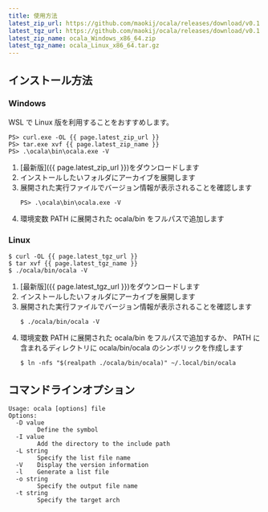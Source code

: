 ```yaml
---
title: 使用方法
latest_zip_url: https://github.com/maokij/ocala/releases/download/v0.1.1/ocala_Windows_x86_64.zip
latest_tgz_url: https://github.com/maokij/ocala/releases/download/v0.1.1/ocala_Linux_x86_64.tar.gz
latest_zip_name: ocala_Windows_x86_64.zip
latest_tgz_name: ocala_Linux_x86_64.tar.gz
---
```


## インストール方法

### Windows

<div class="hint">
    WSL で Linux 版を利用することをおすすめします。
</div>

```
PS> curl.exe -OL {{ page.latest_zip_url }}
PS> tar.exe xvf {{ page.latest_zip_name }}
PS> .\ocala\bin\ocala.exe -V
```

1. [最新版]({{ page.latest_zip_url }})をダウンロードします
2. インストールしたいフォルダにアーカイブを展開します
3. 展開された実行ファイルでバージョン情報が表示されることを確認します
   ```
   PS> .\ocala\bin\ocala.exe -V
   ```
4. 環境変数 PATH に展開された ocala/bin をフルパスで追加します

### Linux

```
$ curl -OL {{ page.latest_tgz_url }}
$ tar xvf {{ page.latest_tgz_name }}
$ ./ocala/bin/ocala -V
```

1. [最新版]({{ page.latest_tgz_url }})をダウンロードします
2. インストールしたいフォルダにアーカイブを展開します
3. 展開された実行ファイルでバージョン情報が表示されることを確認します
   ```
   $ ./ocala/bin/ocala -V
   ```
4. 環境変数 PATH に展開された ocala/bin をフルパスで追加するか、
   PATH に含まれるディレクトリに ocala/bin/ocala のシンボリックを作成します
   ```
   $ ln -nfs "$(realpath ./ocala/bin/ocala)" ~/.local/bin/ocala
   ```

## コマンドラインオプション

```
Usage: ocala [options] file
Options:
  -D value
        Define the symbol
  -I value
        Add the directory to the include path
  -L string
        Specify the list file name
  -V    Display the version information
  -l    Generate a list file
  -o string
        Specify the output file name
  -t string
        Specify the target arch
```

